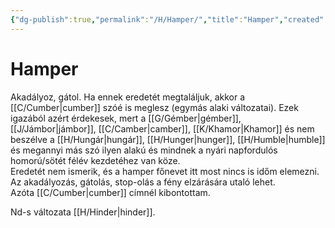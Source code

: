 ```yaml
---
{"dg-publish":true,"permalink":"/H/Hamper/","title":"Hamper","created":"2023-11-23T06:08","updated":"2024-10-25T19:14"}
---
```



# Hamper

Akadályoz, gátol. Ha ennek eredetét megtaláljuk, akkor a [[C/Cumber\|cumber]] szóé is meglesz (egymás alaki változatai). Ezek igazából azért érdekesek, mert a [[G/Gémber\|gémber]], [[J/Jámbor\|jámbor]], [[C/Camber\|camber]], [[K/Khamor\|Khamor]] és nem beszélve a [[H/Hungár\|hungár]], [[H/Hunger\|hunger]], [[H/Humble\|humble]] és megannyi más szó ilyen alakú és mindnek a nyári napfordulós homorú/sötét félév kezdetéhez van köze.  
Eredetét nem ismerik, és a hamper főnevet itt most nincs is időm elemezni. Az akadályozás, gátolás, stop-olás a fény elzárására utaló lehet.  
Azóta [[C/Cumber\|cumber]] címnél kibontottam.  

Nd-s változata [[H/Hinder\|hinder]].  